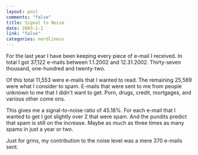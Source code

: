 ```yaml
--- 
layout: post
comments: "false"
title: Signal to Noise
date: 2003-1-1
link: "false"
categories: nerdliness
---
```

For the last year I have been keeping every piece of e-mail I received. In total I got 37,122 e-mails between 1.1.2002 and 12.31.2002. Thirty-seven thousand, one-hundred and twenty-two.

Of this total 11,553 were e-mails that I wanted to read. The remaining 25,569 were what I consider to spam. E-mails that were sent to me from people unknown to me that I didn't want to get. Porn, drugs, credit, mortgages, and various other come ons.

This gives me a signal-to-noise ratio of 45.18%. For each e-mail that I wanted to get I got slightly over 2 that were spam. And the pundits predict that spam is still on the increase. Maybe as much as three times as many spams in just a year or two.

Just for grins, my contribution to the noise level was a mere 370 e-mails sent.
